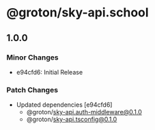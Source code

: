# @groton/sky-api.school

## 1.0.0

### Minor Changes

- e94cfd6: Initial Release

### Patch Changes

- Updated dependencies [e94cfd6]
  - @groton/sky-api.auth-middleware@0.1.0
  - @groton/sky-api.tsconfig@0.1.0
